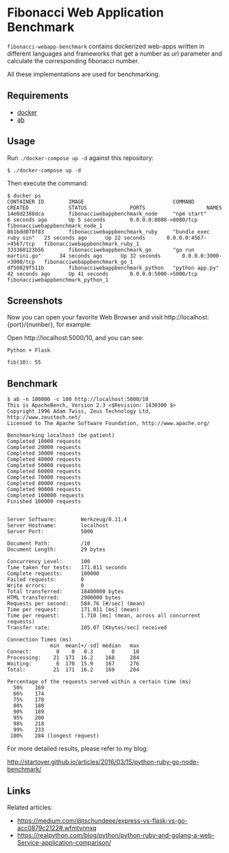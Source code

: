# Fibonacci Web Application Benchmark

`fibonacci-webapp-benchmark` contains dockerized web-apps written in different languages and frameworks that get a number as url parameter and calculate the corresponding fibonacci number. 

All these implementations are used for benchmarking.

## Requirements

- [docker](https://www.docker.com/)
- [ab](https://httpd.apache.org/docs/2.4/programs/ab.html)

## Usage

Run `./docker-compose up -d` against this repository:

```
$ ./docker-compose up -d
```

Then execute the command:

```
$ docker ps
CONTAINER ID        IMAGE                             COMMAND                  CREATED             STATUS              PORTS                    NAMES
14e0d2388dca        fibonacciwebappbenchmark_node     "npm start"              6 seconds ago       Up 5 seconds        0.0.0.0:8080->8080/tcp   fibonacciwebappbenchmark_node_1
8b1bdd070f83        fibonacciwebappbenchmark_ruby     "bundle exec ruby sin"   23 seconds ago      Up 22 seconds       0.0.0.0:4567->4567/tcp   fibonacciwebappbenchmark_ruby_1
333360123b56        fibonacciwebappbenchmark_go       "go run martini.go"      34 seconds ago      Up 32 seconds       0.0.0.0:3000->3000/tcp   fibonacciwebappbenchmark_go_1
df50829f511b        fibonacciwebappbenchmark_python   "python app.py"          42 seconds ago      Up 41 seconds       0.0.0.0:5000->5000/tcp   fibonacciwebappbenchmark_python_1
```

## Screenshots

Now you can open your favorite Web Browser and visit http://localhost:{port}/{number}, for example:

Open http://localhost:5000/10, and you can see:

```
Python + Flask

fib(10): 55
```

## Benchmark

```
$ ab -n 100000 -c 100 http://localhost:5000/10
This is ApacheBench, Version 2.3 <$Revision: 1430300 $>
Copyright 1996 Adam Twiss, Zeus Technology Ltd, http://www.zeustech.net/
Licensed to The Apache Software Foundation, http://www.apache.org/

Benchmarking localhost (be patient)
Completed 10000 requests
Completed 20000 requests
Completed 30000 requests
Completed 40000 requests
Completed 50000 requests
Completed 60000 requests
Completed 70000 requests
Completed 80000 requests
Completed 90000 requests
Completed 100000 requests
Finished 100000 requests


Server Software:        Werkzeug/0.11.4
Server Hostname:        localhost
Server Port:            5000

Document Path:          /10
Document Length:        29 bytes

Concurrency Level:      100
Time taken for tests:   171.011 seconds
Complete requests:      100000
Failed requests:        0
Write errors:           0
Total transferred:      18400000 bytes
HTML transferred:       2900000 bytes
Requests per second:    584.76 [#/sec] (mean)
Time per request:       171.011 [ms] (mean)
Time per request:       1.710 [ms] (mean, across all concurrent requests)
Transfer rate:          105.07 [Kbytes/sec] received

Connection Times (ms)
              min  mean[+/-sd] median   max
Connect:        0    0   0.3      0      10
Processing:    21  171  16.2    168     284
Waiting:        6  170  15.9    167     276
Total:         21  171  16.2    169     284

Percentage of the requests served within a certain time (ms)
  50%    169
  66%    174
  75%    178
  80%    180
  90%    189
  95%    200
  98%    218
  99%    233
 100%    284 (longest request)
```

For more detailed results, please refer to my blog: 

http://startover.github.io/articles/2016/03/15/python-ruby-go-node-benchmark/


## Links

Related articles:

- https://medium.com/@tschundeee/express-vs-flask-vs-go-acc0879c2122#.wfmtvnnxq 
- https://realpython.com/blog/python/python-ruby-and-golang-a-web-Service-application-comparison/

